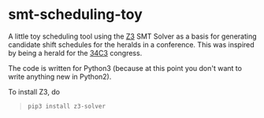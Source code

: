 # smt-scheduling-toy
A little toy scheduling tool using the [Z3](https://z3prover.github.io) SMT Solver as a basis for generating candidate 
shift schedules for the heralds in a conference. This was inspired by being a herald for the 
[34C3](https://events.ccc.de/congress/2017/wiki/index.php/Main_Page) congress.

The code is written for Python3 (because at this point you don't want to write anything new in Python2).

To install Z3, do

> `pip3 install z3-solver`
